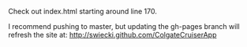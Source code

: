 Check out index.html starting around line 170.

I recommend pushing to master, but updating the gh-pages branch will refresh the site at:
http://swiecki.github.com/ColgateCruiserApp